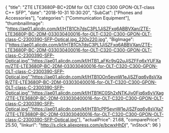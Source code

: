 {
	"title": "ZTE LTE3680P-BC+2DM for OLT C320 C300 GPON-OLT-class C++ SFP",
	"date": "2018-10-31 10:30:20",
	"SubCat": ["Phones and Accessories"],
	"categories": ["Communication Equipment"],
	"thumbnailImage": "https://ae01.alicdn.com/kf/HTB1Ch7dsC3PL1JjSZFxq6ABBVXan/ZTE-LTE3680P-BC-2DM-033030400016-for-OLT-C320-C300-GPON-OLT-class-C-2300390-SFP-Optical.jpg_220x220.jpg",
	"BigImage": ["https://ae01.alicdn.com/kf/HTB1Ch7dsC3PL1JjSZFxq6ABBVXan/ZTE-LTE3680P-BC-2DM-033030400016-for-OLT-C320-C300-GPON-OLT-class-C-2300390-SFP-Optical.jpg","https://ae01.alicdn.com/kf/HTB1_aFKc9sQ2uJjSZFFq6xYUFXam/ZTE-LTE3680P-BC-2DM-033030400016-for-OLT-C320-C300-GPON-OLT-class-C-2300390-SFP-Optical.jpg","https://ae01.alicdn.com/kf/HTB1OOn5evnW1eJjSZFqq6y8sVXaR/ZTE-LTE3680P-BC-2DM-033030400016-for-OLT-C320-C300-GPON-OLT-class-C-2300390-SFP-Optical.jpg","https://ae01.alicdn.com/kf/HTB1KC0Sh2xNTKJjy0Fjq6x6yVXag/ZTE-LTE3680P-BC-2DM-033030400016-for-OLT-C320-C300-GPON-OLT-class-C-2300390-SFP-Optical.jpg","https://ae01.alicdn.com/kf/HTB1cPP5evnW1eJjSZFqq6y8sVXa7/ZTE-LTE3680P-BC-2DM-033030400016-for-OLT-C320-C300-GPON-OLT-class-C-2300390-SFP-Optical.jpg"],
	"actualPrice": 21.68,
	"comparePrice": 25.50,
	"linkurl": "http://s.click.aliexpress.com/e/bcwxHhDI",
	"inStock": 96
}
